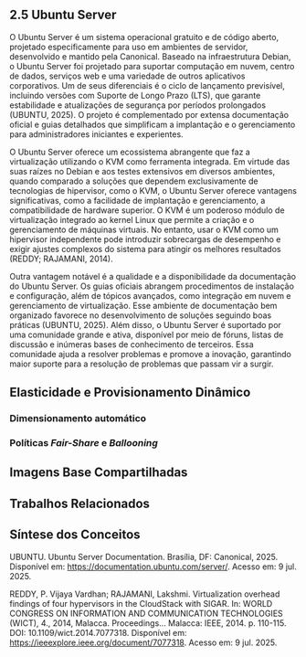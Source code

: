 
## 2.5 Ubuntu Server

O Ubuntu Server é um sistema operacional gratuito e de código aberto, projetado especificamente para uso em ambientes de servidor, desenvolvido e mantido pela Canonical. Baseado na infraestrutura Debian, o Ubuntu Server foi projetado para suportar computação em nuvem, centro de dados, serviços web e uma variedade de outros aplicativos corporativos. Um de seus diferenciais é o ciclo de lançamento previsível, incluindo versões com Suporte de Longo Prazo (LTS), que garante estabilidade e atualizações de segurança por períodos prolongados (UBUNTU, 2025). O projeto é complementado por extensa documentação oficial e guias detalhados que simplificam a implantação e o gerenciamento para administradores iniciantes e experientes.

O Ubuntu Server oferece um ecossistema abrangente que faz a virtualização utilizando o KVM como ferramenta integrada. Em virtude das suas raízes no Debian e aos testes extensivos em diversos ambientes, quando comparado a soluções que dependem exclusivamente de tecnologias de hipervisor, como o KVM, o Ubuntu Server oferece vantagens significativas, como a facilidade de implantação e gerenciamento, a compatibilidade de hardware superior. O KVM é um poderoso módulo de virtualização integrado ao kernel Linux que permite a criação e o gerenciamento de máquinas virtuais. No entanto, usar o KVM como um hipervisor independente pode introduzir sobrecargas de desempenho e exigir ajustes complexos do sistema para atingir os melhores resultados (REDDY; RAJAMANI, 2014).

Outra vantagem notável é a qualidade e a disponibilidade da documentação do Ubuntu Server. Os guias oficiais abrangem procedimentos de instalação e configuração, além de tópicos avançados, como integração em nuvem e gerenciamento de virtualização. Esse ambiente de documentação bem organizado favorece no desenvolvimento de soluções seguindo boas práticas (UBUNTU, 2025). Além disso, o Ubuntu Server é suportado por uma comunidade grande e ativa, disponível por meio de fóruns, listas de discussão e inúmeras bases de conhecimento de terceiros. Essa comunidade ajuda a resolver problemas e promove a inovação, garantindo maior suporte para a resolução de problemas que passam vir a surgir.

## Elasticidade e Provisionamento Dinâmico

### Dimensionamento automático


### Políticas *Fair-Share* e *Ballooning*


## Imagens Base Compartilhadas


## Trabalhos Relacionados


## Síntese dos Conceitos



UBUNTU. Ubuntu Server Documentation. Brasília, DF: Canonical, 2025. Disponível em: https://documentation.ubuntu.com/server/. Acesso em: 9 jul. 2025.

REDDY, P. Vijaya Vardhan; RAJAMANI, Lakshmi. Virtualization overhead findings of four hypervisors in the CloudStack with SIGAR. In: WORLD CONGRESS ON INFORMATION AND COMMUNICATION TECHNOLOGIES (WICT), 4., 2014, Malacca. Proceedings… Malacca: IEEE, 2014. p. 110-115. DOI: 10.1109/wict.2014.7077318. Disponível em: https://ieeexplore.ieee.org/document/7077318. Acesso em: 9 jul. 2025.